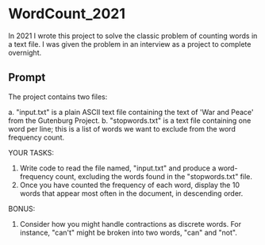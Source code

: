 # WordCount_2021
In 2021 I wrote this project to solve the classic problem of counting words in a text file. I was given the problem in an interview as a project to complete overnight.

## Prompt

The project contains two files:

a. "input.txt" is a plain ASCII text file containing the text of 'War and Peace' from the Gutenburg Project.
b. "stopwords.txt" is a text file containing one word per line; this is a list of words we want to exclude from the word frequency count.


YOUR TASKS:

1. Write code to read the file named, "input.txt" and produce a word-frequency count, excluding the words found in the "stopwords.txt" file.
2. Once you have counted the frequency of each word, display the 10 words that appear most often in the document, in descending order.


BONUS:

1. Consider how you might handle contractions as discrete words. For instance, "can't" might be broken into two words, "can" and "not".
